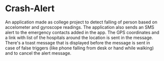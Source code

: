 # Crash-Alert

An application made as college project to detect falling of person based on accelometer and gyroscope readings. The application also sends an SMS alert to the emergency contacts added in the app. The GPS coordinates and a link with list of the hospitals around the location is sent in the message. There's a toast message that is displayed before the message is sent in case of false triggers (like phone falling from desk or hand while walking) and to cancel the alert message. 
